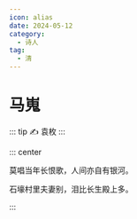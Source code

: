 ```yaml
---
icon: alias
date: 2024-05-12
category:
  - 诗人
tag:
  - 清
---
```


# 马嵬

<!-- more -->

::: tip ✍️ 
袁枚
:::


::: center 

莫唱当年长恨歌，人间亦自有银河。

石壕村里夫妻别，泪比长生殿上多。

:::